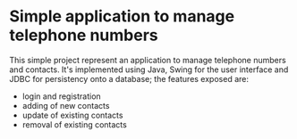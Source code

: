 # Simple application to manage telephone numbers

This simple project represent an application to manage telephone numbers and contacts. It's implemented using Java, Swing for the user interface and JDBC for persistency onto a database; the features exposed are:
- login and registration
- adding of new contacts
- update of existing contacts
- removal of existing contacts